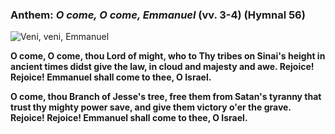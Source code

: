 ### Anthem: _O come, O come, Emmanuel_ (vv. 3-4) (Hymnal 56)

![Veni, veni, Emmanuel](/images/music/ocome-compact.png)

**O come, O come, thou Lord of might, who to Thy tribes on Sinai's height
in ancient times didst give the law, in cloud and majesty and awe.
Rejoice! Rejoice! Emmanuel shall come to thee, O Israel.**

**O come, thou Branch of Jesse's tree, free them from Satan's tyranny
that trust thy mighty power save, and give them victory o'er the grave.
Rejoice! Rejoice! Emmanuel shall come to thee, O Israel.**

